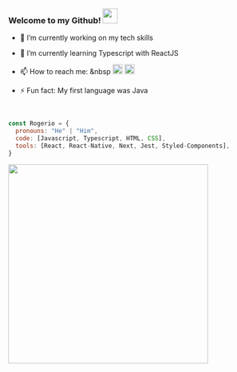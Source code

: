 ### Welcome to my Github! <img src="https://raw.githubusercontent.com/iampavangandhi/iampavangandhi/master/gifs/Hi.gif" width="30px">

- 🔭 I’m currently working on my tech skills
- 🌱 I’m currently learning Typescript with ReactJS
- 📫 How to reach me: &nbsp <a href="https://www.linkedin.com/in/rogerio-botelho"><img src="https://cdn-icons-png.flaticon.com/512/124/124011.png" width="20"></img></a> 
<a href=mailto:rogeriovinicios3001@gmail.com><img src="https://cdn-icons-png.flaticon.com/512/281/281769.png" width="20"></img></a> 

- ⚡ Fun fact: My first language was Java

</br>

```javascript
const Rogerio = {
  pronouns: "He" | "Him",
  code: [Javascript, Typescript, HTML, CSS],
  tools: [React, React-Native, Next, Jest, Styled-Components],
}
```

<img width="400px" align="left" src="https://github-readme-stats.vercel.app/api/top-langs/?username=rogerio3001&hide=html&layout=compact&theme=buefy" />

<!--
  architecture: ["microservices", "Clean Architecture"],
  course: "I am doing the ReactJS, Hooks, Recoil, TDD, Clean Architecture, SOLID (with Rodrigo Manguinho) course focused on React and Typescript"
**Rogerio3001/Rogerio3001** is a ✨ _special_ ✨ repository because its `README.md` (this file) appears on your GitHub profile.
-->
